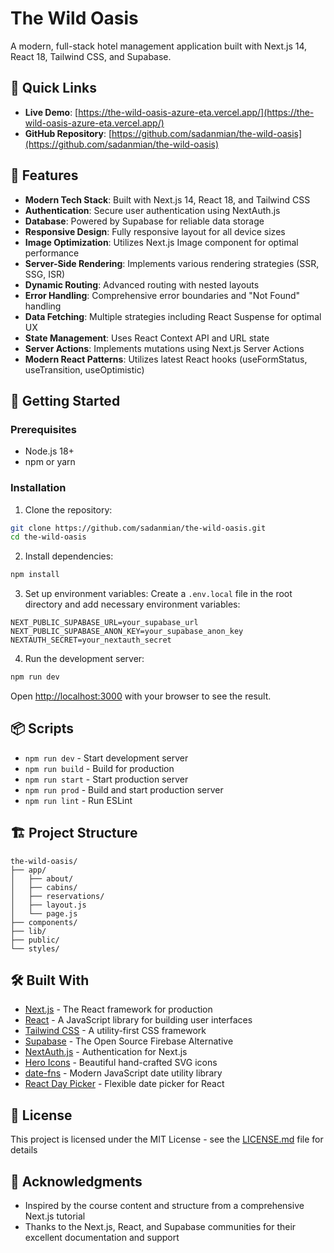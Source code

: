 # The Wild Oasis

A modern, full-stack hotel management application built with Next.js 14, React 18, Tailwind CSS, and Supabase.

## 🔗 Quick Links

- **Live Demo**: [https://the-wild-oasis-azure-eta.vercel.app/](https://the-wild-oasis-azure-eta.vercel.app/)
- **GitHub Repository**: [https://github.com/sadanmian/the-wild-oasis](https://github.com/sadanmian/the-wild-oasis)

## 🌟 Features

- **Modern Tech Stack**: Built with Next.js 14, React 18, and Tailwind CSS
- **Authentication**: Secure user authentication using NextAuth.js
- **Database**: Powered by Supabase for reliable data storage
- **Responsive Design**: Fully responsive layout for all device sizes
- **Image Optimization**: Utilizes Next.js Image component for optimal performance
- **Server-Side Rendering**: Implements various rendering strategies (SSR, SSG, ISR)
- **Dynamic Routing**: Advanced routing with nested layouts
- **Error Handling**: Comprehensive error boundaries and "Not Found" handling
- **Data Fetching**: Multiple strategies including React Suspense for optimal UX
- **State Management**: Uses React Context API and URL state
- **Server Actions**: Implements mutations using Next.js Server Actions
- **Modern React Patterns**: Utilizes latest React hooks (useFormStatus, useTransition, useOptimistic)

## 🚀 Getting Started

### Prerequisites

- Node.js 18+
- npm or yarn

### Installation

1. Clone the repository:

```bash
git clone https://github.com/sadanmian/the-wild-oasis.git
cd the-wild-oasis
```

2. Install dependencies:

```bash
npm install
```

3. Set up environment variables:
   Create a `.env.local` file in the root directory and add necessary environment variables:

```
NEXT_PUBLIC_SUPABASE_URL=your_supabase_url
NEXT_PUBLIC_SUPABASE_ANON_KEY=your_supabase_anon_key
NEXTAUTH_SECRET=your_nextauth_secret
```

4. Run the development server:

```bash
npm run dev
```

Open [http://localhost:3000](http://localhost:3000) with your browser to see the result.

## 📦 Scripts

- `npm run dev` - Start development server
- `npm run build` - Build for production
- `npm run start` - Start production server
- `npm run prod` - Build and start production server
- `npm run lint` - Run ESLint

## 🏗️ Project Structure

```
the-wild-oasis/
├── app/
│   ├── about/
│   ├── cabins/
│   ├── reservations/
│   ├── layout.js
│   └── page.js
├── components/
├── lib/
├── public/
└── styles/
```

## 🛠️ Built With

- [Next.js](https://nextjs.org/) - The React framework for production
- [React](https://reactjs.org/) - A JavaScript library for building user interfaces
- [Tailwind CSS](https://tailwindcss.com/) - A utility-first CSS framework
- [Supabase](https://supabase.com/) - The Open Source Firebase Alternative
- [NextAuth.js](https://next-auth.js.org/) - Authentication for Next.js
- [Hero Icons](https://heroicons.com/) - Beautiful hand-crafted SVG icons
- [date-fns](https://date-fns.org/) - Modern JavaScript date utility library
- [React Day Picker](https://react-day-picker.js.org/) - Flexible date picker for React

## 📄 License

This project is licensed under the MIT License - see the [LICENSE.md](LICENSE.md) file for details

## 🙏 Acknowledgments

- Inspired by the course content and structure from a comprehensive Next.js tutorial
- Thanks to the Next.js, React, and Supabase communities for their excellent documentation and support
